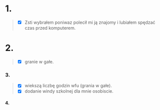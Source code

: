 # 1. #
> - [x] Zsti wybrałem poniwaz polecił mi ją znajomy i lubiałem spędzać czas przed komputerem.

# 2. #
> - [x] granie w gałe.

### 3. ###
> - [x] wiekszą liczbę godzin wfu (grania w gałe).
> - [x] dodanie windy szkolnej dla mnie osobiscie.

#### 4. ####
